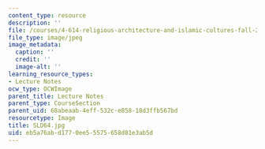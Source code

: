 ```yaml
---
content_type: resource
description: ''
file: /courses/4-614-religious-architecture-and-islamic-cultures-fall-2002/eb5a76abd1770ee55575658d81e3ab5d_SLD64.jpg
file_type: image/jpeg
image_metadata:
  caption: ''
  credit: ''
  image-alt: ''
learning_resource_types:
- Lecture Notes
ocw_type: OCWImage
parent_title: Lecture Notes
parent_type: CourseSection
parent_uid: 68abeaab-4eff-532c-e858-18d3ffb567bd
resourcetype: Image
title: SLD64.jpg
uid: eb5a76ab-d177-0ee5-5575-658d81e3ab5d
---
```

